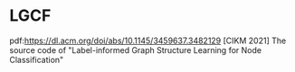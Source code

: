 # LGCF
pdf:https://dl.acm.org/doi/abs/10.1145/3459637.3482129
[CIKM 2021] The source code of "Label-informed Graph Structure Learning for Node Classification"

